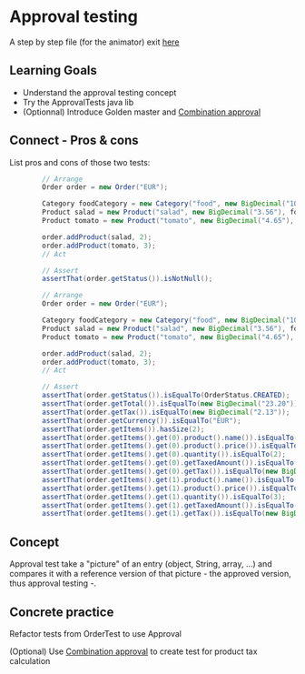 # Approval testing
A step by step file (for the animator) exit [here](step-by-step.md)
## Learning Goals

- Understand the approval testing concept
- Try the ApprovalTests java lib 
- (Optionnal) Introduce Golden master and [Combination approval](https://github.com/approvals/ApprovalTests.Java/blob/master/approvaltests/docs/how_to/TestCombinations.md)

## Connect - Pros & cons
List pros and cons of those two tests:

```java
        // Arrange
        Order order = new Order("EUR");

        Category foodCategory = new Category("food", new BigDecimal("10"));
        Product salad = new Product("salad", new BigDecimal("3.56"), foodCategory);
        Product tomato = new Product("tomato", new BigDecimal("4.65"), foodCategory);

        order.addProduct(salad, 2);
        order.addProduct(tomato, 3);
        // Act

        // Assert
        assertThat(order.getStatus()).isNotNull();
```

```java
        // Arrange
        Order order = new Order("EUR");

        Category foodCategory = new Category("food", new BigDecimal("10"));
        Product salad = new Product("salad", new BigDecimal("3.56"), foodCategory);
        Product tomato = new Product("tomato", new BigDecimal("4.65"), foodCategory);

        order.addProduct(salad, 2);
        order.addProduct(tomato, 3);
        // Act

        // Assert
        assertThat(order.getStatus()).isEqualTo(OrderStatus.CREATED);
        assertThat(order.getTotal()).isEqualTo(new BigDecimal("23.20"));
        assertThat(order.getTax()).isEqualTo(new BigDecimal("2.13"));
        assertThat(order.getCurrency()).isEqualTo("EUR");
        assertThat(order.getItems()).hasSize(2);
        assertThat(order.getItems().get(0).product().name()).isEqualTo("salad");
        assertThat(order.getItems().get(0).product().price()).isEqualTo(new BigDecimal("3.56"));
        assertThat(order.getItems().get(0).quantity()).isEqualTo(2);
        assertThat(order.getItems().get(0).getTaxedAmount()).isEqualTo(new BigDecimal("7.84"));
        assertThat(order.getItems().get(0).getTax()).isEqualTo(new BigDecimal("0.72"));
        assertThat(order.getItems().get(1).product().name()).isEqualTo("tomato");
        assertThat(order.getItems().get(1).product().price()).isEqualTo(new BigDecimal("4.65"));
        assertThat(order.getItems().get(1).quantity()).isEqualTo(3);
        assertThat(order.getItems().get(1).getTaxedAmount()).isEqualTo(new BigDecimal("15.36"));
        assertThat(order.getItems().get(1).getTax()).isEqualTo(new BigDecimal("1.41"));
```

## Concept
Approval test take a "picture" of an entry (object, String, array, ...) and compares it with a reference version of that picture - the approved version, thus approval testing -.

## Concrete practice
Refactor tests from OrderTest to use Approval

(Optional) Use [Combination approval](https://github.com/approvals/ApprovalTests.Java/blob/master/approvaltests/docs/how_to/TestCombinations.md) to create test for product tax calculation

